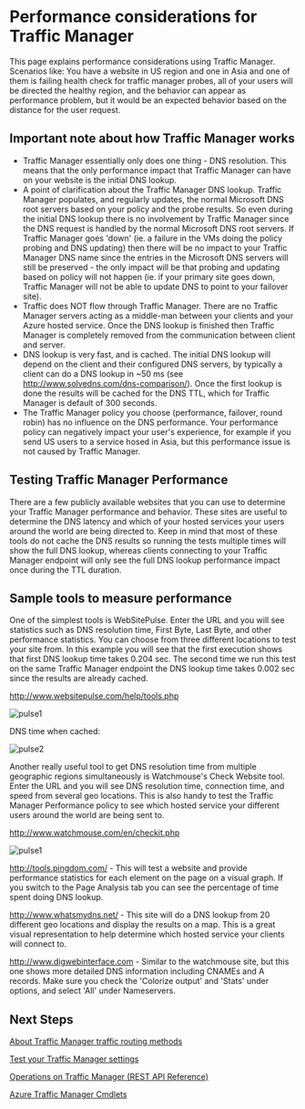 <properties
   pageTitle="Performance considerations for Azure Traffic Manager | Windows Azure"
   description="Understand performance on Traffic Manager and how to test performance of your website when using Traffic Manager"
   services="traffic-manager"
   documentationCenter=""
   authors="kwill-MSFT"
   manager="adinah"
   editor="joaoma" />

<tags
	ms.service="traffic-manager"
	ms.date="02/09/2016"
	wacn.date=""/>


# Performance considerations for Traffic Manager

This page explains performance considerations using Traffic Manager. Scenarios like: You have a website in US region and one in Asia and one of them is failing health check for traffic manager probes, all of your users will be directed the healthy region, and the behavior can appear as    performance problem, but it would be an expected behavior based on the distance for the user request.

  

## Important note about how Traffic Manager works

- Traffic Manager essentially only does one thing - DNS resolution.  This means that the only performance impact that Traffic Manager can have on your website is the initial DNS lookup.
- A point of clarification about the Traffic Manager DNS lookup.  Traffic Manager populates, and regularly updates, the normal Microsoft DNS root servers based on your policy and the probe results.  So even during the initial DNS lookup there is no involvement by Traffic Manager since the DNS request is handled by the normal Microsoft DNS root servers.  If Traffic Manager goes 'down' (ie. a failure in the VMs doing the policy probing and DNS updating) then there will be no impact to your Traffic Manager DNS name since the entries in the Microsoft DNS servers will still be preserved - the only impact will be that probing and updating based on policy will not happen (ie. if your primary site goes down, Traffic Manager will not be able to update DNS to point to your failover site).
- Traffic does NOT flow through Traffic Manager.  There are no Traffic Manager servers acting as a middle-man between your clients and your Azure hosted service.  Once the DNS lookup is finished then Traffic Manager is completely removed from the communication between client and server.
- DNS lookup is very fast, and is cached.  The initial DNS lookup will depend on the client and their configured DNS servers, by typically a client can do a DNS lookup in ~50 ms (see http://www.solvedns.com/dns-comparison/).  Once the first lookup is done the results will be cached for the DNS TTL, which for Traffic Manager is default of 300 seconds.
- The Traffic Manager policy you choose (performance, failover, round robin) has no influence on the DNS performance.  Your performance policy can negatively impact your user's experience, for example if you send US users to a service hosed in Asia, but this performance issue is not caused by Traffic Manager.

  

## Testing Traffic Manager Performance

There are a few publicly available websites that you can use to determine your Traffic Manager performance and behavior.  These sites are useful to determine the DNS latency and which of your hosted services your users around the world are being directed to.  Keep in mind that most of these tools do not cache the DNS results so running the tests multiple times will show the full DNS lookup, whereas clients connecting to your Traffic Manager endpoint will only see the full DNS lookup performance impact once during the TTL duration.


## Sample tools to measure performance


One of the simplest tools is WebSitePulse.  Enter the URL and you will see statistics such as DNS resolution time, First Byte, Last Byte, and other performance statistics.  You can choose from three different locations to test your site from.  In this example you will see that the first execution shows that first DNS lookup time takes 0.204 sec.  The second time we run this test on the same Traffic Manager endpoint the DNS lookup time takes 0.002 sec since the results are already cached.

http://www.websitepulse.com/help/tools.php


![pulse1](./media/traffic-manager-performance-considerations/traffic-manager-web-site-pulse.png)

DNS time when cached:


![pulse2](./media/traffic-manager-performance-considerations/traffic-manager-web-site-pulse2.png)



Another really useful tool to get DNS resolution time from multiple geographic regions simultaneously is Watchmouse's Check Website tool.  Enter the URL and you will see DNS resolution time, connection time, and speed from several geo locations.  This is also handy to test the Traffic Manager Performance policy to see which hosted service your different users around the world are being sent to.

http://www.watchmouse.com/en/checkit.php


![pulse1](./media/traffic-manager-performance-considerations/traffic-manager-web-site-watchmouse.png)

http://tools.pingdom.com/ - This will test a website and provide performance statistics for each element on the page on a visual graph.  If you switch to the Page Analysis tab you can see the percentage of time spent doing DNS lookup.

 

http://www.whatsmydns.net/ - This site will do a DNS lookup from 20 different geo locations and display the results on a map.  This is a great visual representation to help determine which hosted service your clients will connect to.

 

http://www.digwebinterface.com - Similar to the watchmouse site, but this one shows more detailed DNS information including CNAMEs and A records.  Make sure you check the 'Colorize output' and 'Stats' under options, and select 'All' under Nameservers.

## Next Steps


[About Traffic Manager traffic routing methods](/documentation/articles/traffic-manager-load-balancing-methods)

[Test your Traffic Manager settings](/documentation/articles/traffic-manager-testing-settings)

[Operations on Traffic Manager (REST API Reference)](https://msdn.microsoft.com/zh-cn/library/hh758255.aspx)

[Azure Traffic Manager Cmdlets](https://msdn.microsoft.com/zh-cn/library/dn690250.aspx)
 
